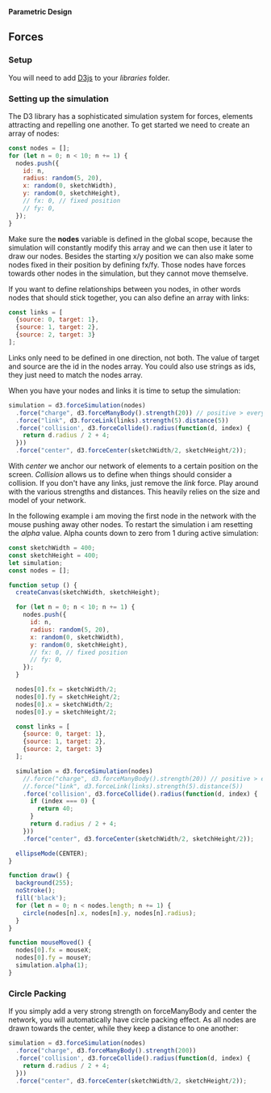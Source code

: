 **Parametric Design**

## Forces

### Setup

You will need to add [D3js](https://d3js.org/d3.v7.min.js) to your *libraries* folder.

### Setting up the simulation

The D3 library has a sophisticated simulation system for forces, elements attracting and repelling one another. To get started we need to create an array of nodes:

```js
const nodes = [];
for (let n = 0; n < 10; n += 1) {
  nodes.push({
    id: n,
    radius: random(5, 20),
    x: random(0, sketchWidth),
    y: random(0, sketchHeight),
    // fx: 0, // fixed position
    // fy: 0,
  });
}
```

Make sure the **nodes** variable is defined in the global scope, because the simulation will constantly modify this array and we can then use it later to draw our nodes. Besides the starting x/y position we can also make some nodes fixed in their position by defining fx/fy. Those nodes have forces towards other nodes in the simulation, but they cannot move themselve.

If you want to define relationships between you nodes, in other words nodes that should stick together, you can also define an array with links:

```js
const links = [
  {source: 0, target: 1},
  {source: 1, target: 2},
  {source: 2, target: 3}
];
```

Links only need to be defined in one direction, not both. The value of target and source are the id in the nodes array. You could also use strings as ids, they just need to match the nodes array.

When you have your nodes and links it is time to setup the simulation:

```js
simulation = d3.forceSimulation(nodes)
  .force("charge", d3.forceManyBody().strength(20)) // positive > everything attracts, negative > everything repells
  .force("link", d3.forceLink(links).strength(5).distance(5))
  .force('collision', d3.forceCollide().radius(function(d, index) {
    return d.radius / 2 + 4;
  }))
  .force("center", d3.forceCenter(sketchWidth/2, sketchHeight/2));
```

With *center* we anchor our network of elements to a certain position on the screen. *Collision* allows us to define when things should consider a collision. If you don't have any links, just remove the *link* force. Play around with the various strengths and distances. This heavily relies on the size and model of your network.

In the following example i am moving the first node in the network with the mouse pushing away other nodes. To restart the simulation i am resetting the *alpha* value. Alpha counts down to zero from 1 during active simulation:

```js
const sketchWidth = 400;
const sketchHeight = 400;
let simulation;
const nodes = [];

function setup () {
  createCanvas(sketchWidth, sketchHeight);

  for (let n = 0; n < 10; n += 1) {
    nodes.push({
      id: n,
      radius: random(5, 20),
      x: random(0, sketchWidth),
      y: random(0, sketchHeight),
      // fx: 0, // fixed position
      // fy: 0,
    });
  }

  nodes[0].fx = sketchWidth/2;
  nodes[0].fy = sketchHeight/2;
  nodes[0].x = sketchWidth/2;
  nodes[0].y = sketchHeight/2;

  const links = [
    {source: 0, target: 1},
    {source: 1, target: 2},
    {source: 2, target: 3}
  ];

  simulation = d3.forceSimulation(nodes)
    //.force("charge", d3.forceManyBody().strength(20)) // positive > everything attracts, negative > everything repells
    //.force("link", d3.forceLink(links).strength(5).distance(5))
    .force('collision', d3.forceCollide().radius(function(d, index) {
      if (index === 0) {
        return 40;
      }
      return d.radius / 2 + 4;
    }))
    .force("center", d3.forceCenter(sketchWidth/2, sketchHeight/2));

  ellipseMode(CENTER);
}

function draw() {
  background(255);
  noStroke();
  fill('black');
  for (let n = 0; n < nodes.length; n += 1) {
    circle(nodes[n].x, nodes[n].y, nodes[n].radius);
  }
}

function mouseMoved() {
  nodes[0].fx = mouseX;
  nodes[0].fy = mouseY;
  simulation.alpha(1);
}
```

### Circle Packing

If you simply add a very strong strength on forceManyBody and center the network, you will automatically have circle packing effect. As all nodes are drawn towards the center, while they keep a distance to one another:

```js
simulation = d3.forceSimulation(nodes)
  .force("charge", d3.forceManyBody().strength(200))
  .force('collision', d3.forceCollide().radius(function(d, index) {
    return d.radius / 2 + 4;
  }))
  .force("center", d3.forceCenter(sketchWidth/2, sketchHeight/2));
```